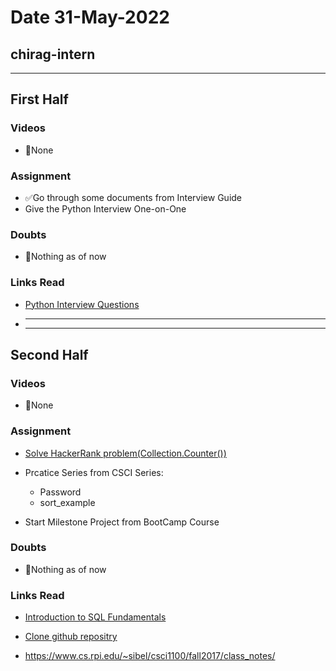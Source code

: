 # Date 31-May-2022

## chirag-intern

<hr>

## First Half

### Videos

- 🚫None

### Assignment

- ✅Go through some documents from Interview Guide
- Give the Python Interview One-on-One

### Doubts

- 🚫Nothing as of now

### Links Read

- [Python Interview Questions](https://www.interviewbit.com/python-interview-questions/)

- <hr>
  <hr>

## Second Half

### Videos

- 🚫None

### Assignment

- [Solve HackerRank problem(Collection.Counter())]()

- Prcatice Series from CSCI Series:

  - Password
  - sort_example

- Start Milestone Project from BootCamp Course

### Doubts

- 🚫Nothing as of now

### Links Read

- [Introduction to SQL Fundamentals](https://www.thoughtco.com/sql-fundamentals-1019780)

- [Clone github repositry](https://www.jcchouinard.com/clone-github-repository-on-windows/)

- https://www.cs.rpi.edu/~sibel/csci1100/fall2017/class_notes/

